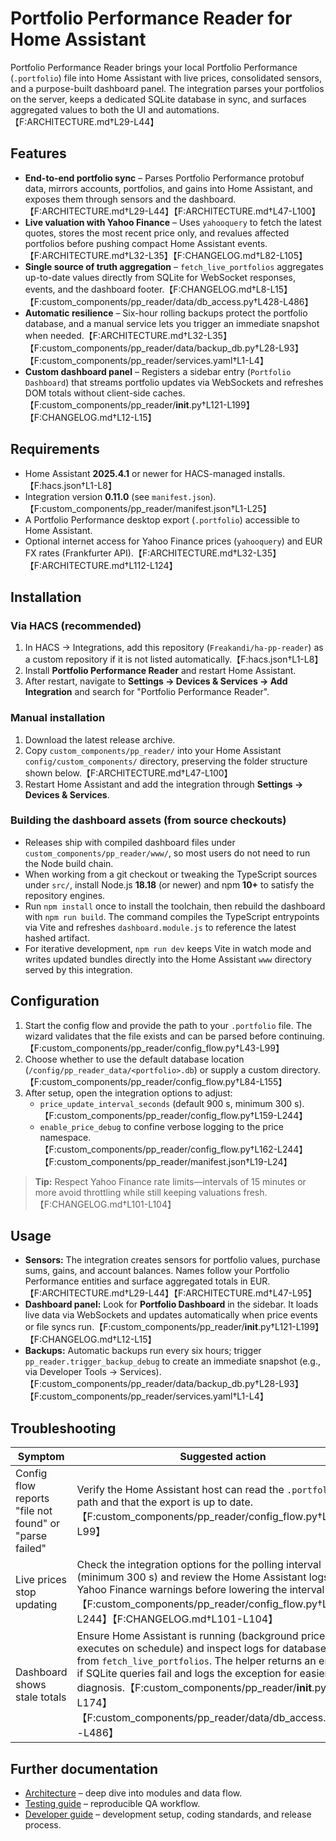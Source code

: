 # Portfolio Performance Reader for Home Assistant

Portfolio Performance Reader brings your local Portfolio Performance (`.portfolio`) file into Home Assistant with live prices, consolidated sensors, and a purpose-built dashboard panel. The integration parses your portfolios on the server, keeps a dedicated SQLite database in sync, and surfaces aggregated values to both the UI and automations.【F:ARCHITECTURE.md†L29-L44】

## Features
- **End-to-end portfolio sync** – Parses Portfolio Performance protobuf data, mirrors accounts, portfolios, and gains into Home Assistant, and exposes them through sensors and the dashboard.【F:ARCHITECTURE.md†L29-L44】【F:ARCHITECTURE.md†L47-L100】
- **Live valuation with Yahoo Finance** – Uses `yahooquery` to fetch the latest quotes, stores the most recent price only, and revalues affected portfolios before pushing compact Home Assistant events.【F:ARCHITECTURE.md†L32-L35】【F:CHANGELOG.md†L82-L105】
- **Single source of truth aggregation** – `fetch_live_portfolios` aggregates up-to-date values directly from SQLite for WebSocket responses, events, and the dashboard footer.【F:CHANGELOG.md†L8-L15】【F:custom_components/pp_reader/data/db_access.py†L428-L486】
- **Automatic resilience** – Six-hour rolling backups protect the portfolio database, and a manual service lets you trigger an immediate snapshot when needed.【F:ARCHITECTURE.md†L32-L35】【F:custom_components/pp_reader/data/backup_db.py†L28-L93】【F:custom_components/pp_reader/services.yaml†L1-L4】
- **Custom dashboard panel** – Registers a sidebar entry (`Portfolio Dashboard`) that streams portfolio updates via WebSockets and refreshes DOM totals without client-side caches.【F:custom_components/pp_reader/__init__.py†L121-L199】【F:CHANGELOG.md†L12-L15】

## Requirements
- Home Assistant **2025.4.1** or newer for HACS-managed installs.【F:hacs.json†L1-L8】
- Integration version **0.11.0** (see `manifest.json`).【F:custom_components/pp_reader/manifest.json†L1-L25】
- A Portfolio Performance desktop export (`.portfolio`) accessible to Home Assistant.
- Optional internet access for Yahoo Finance prices (`yahooquery`) and EUR FX rates (Frankfurter API).【F:ARCHITECTURE.md†L32-L35】【F:ARCHITECTURE.md†L112-L124】

## Installation
### Via HACS (recommended)
1. In HACS → Integrations, add this repository (`Freakandi/ha-pp-reader`) as a custom repository if it is not listed automatically.【F:hacs.json†L1-L8】
2. Install **Portfolio Performance Reader** and restart Home Assistant.
3. After restart, navigate to **Settings → Devices & Services → Add Integration** and search for "Portfolio Performance Reader".

### Manual installation
1. Download the latest release archive.
2. Copy `custom_components/pp_reader/` into your Home Assistant `config/custom_components/` directory, preserving the folder structure shown below.【F:ARCHITECTURE.md†L47-L100】
3. Restart Home Assistant and add the integration through **Settings → Devices & Services**.

### Building the dashboard assets (from source checkouts)
- Releases ship with compiled dashboard files under `custom_components/pp_reader/www/`, so most users do not need to run the Node build chain.
- When working from a git checkout or tweaking the TypeScript sources under `src/`, install Node.js **18.18** (or newer) and npm **10+** to satisfy the repository engines.
- Run `npm install` once to install the toolchain, then rebuild the dashboard with `npm run build`. The command compiles the TypeScript entrypoints via Vite and refreshes `dashboard.module.js` to reference the latest hashed artifact.
- For iterative development, `npm run dev` keeps Vite in watch mode and writes updated bundles directly into the Home Assistant `www` directory served by this integration.

## Configuration
1. Start the config flow and provide the path to your `.portfolio` file. The wizard validates that the file exists and can be parsed before continuing.【F:custom_components/pp_reader/config_flow.py†L43-L99】
2. Choose whether to use the default database location (`/config/pp_reader_data/<portfolio>.db`) or supply a custom directory.【F:custom_components/pp_reader/config_flow.py†L84-L155】
3. After setup, open the integration options to adjust:
   - `price_update_interval_seconds` (default 900 s, minimum 300 s).【F:custom_components/pp_reader/config_flow.py†L159-L244】
   - `enable_price_debug` to confine verbose logging to the price namespace.【F:custom_components/pp_reader/config_flow.py†L162-L244】【F:custom_components/pp_reader/manifest.json†L19-L24】

> **Tip:** Respect Yahoo Finance rate limits—intervals of 15 minutes or more avoid throttling while still keeping valuations fresh.【F:CHANGELOG.md†L101-L104】

## Usage
- **Sensors:** The integration creates sensors for portfolio values, purchase sums, gains, and account balances. Names follow your Portfolio Performance entities and surface aggregated totals in EUR.【F:ARCHITECTURE.md†L29-L44】【F:ARCHITECTURE.md†L47-L95】
- **Dashboard panel:** Look for **Portfolio Dashboard** in the sidebar. It loads live data via WebSockets and updates automatically when price events or file syncs run.【F:custom_components/pp_reader/__init__.py†L121-L199】【F:CHANGELOG.md†L12-L15】
- **Backups:** Automatic backups run every six hours; trigger `pp_reader.trigger_backup_debug` to create an immediate snapshot (e.g., via Developer Tools → Services).【F:custom_components/pp_reader/data/backup_db.py†L28-L93】【F:custom_components/pp_reader/services.yaml†L1-L4】

## Troubleshooting
| Symptom | Suggested action |
| --- | --- |
| Config flow reports "file not found" or "parse failed" | Verify the Home Assistant host can read the `.portfolio` file path and that the export is up to date.【F:custom_components/pp_reader/config_flow.py†L62-L99】 |
| Live prices stop updating | Check the integration options for the polling interval (minimum 300 s) and review the Home Assistant logs for Yahoo Finance warnings before lowering the interval further.【F:custom_components/pp_reader/config_flow.py†L159-L244】【F:CHANGELOG.md†L101-L104】 |
| Dashboard shows stale totals | Ensure Home Assistant is running (background price task executes on schedule) and inspect logs for database errors from `fetch_live_portfolios`. The helper returns an empty list if SQLite queries fail and logs the exception for easier diagnosis.【F:custom_components/pp_reader/__init__.py†L93-L174】【F:custom_components/pp_reader/data/db_access.py†L428-L486】 |

## Further documentation
- [Architecture](ARCHITECTURE.md) – deep dive into modules and data flow.
- [Testing guide](TESTING.md) – reproducible QA workflow.
- [Developer guide](README-dev.md) – development setup, coding standards, and release process.

